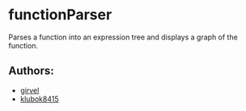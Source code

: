 # functionParser

Parses a function into an expression tree and displays a graph of the function.

## Authors:

 * [girvel](https://github.com/girvel)
 * [klubok8415](https://github.com/klubok8415)